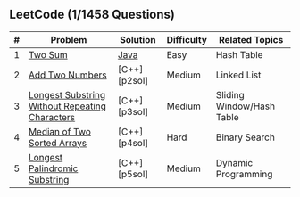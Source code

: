 ## LeetCode (1/1458 Questions)
| # | Problem | Solution | Difficulty | Related Topics |
|---| ------- | -------- | ---------- | -------------- |
|1|[Two Sum][p1]                                                   |[Java][p1sol]    |Easy         |Hash Table
|2|[Add Two Numbers][p2]                                           |[C++][p2sol]     |Medium       |Linked List
|3|[Longest Substring Without Repeating Characters][p3]            |[C++][p3sol]     |Medium       |Sliding Window/Hash Table
|4|[Median of Two Sorted Arrays][p4]                               |[C++][p4sol]     |Hard         |Binary Search
|5|[Longest Palindromic Substring][p5]                             |[C++][p5sol]     |Medium       |Dynamic Programming

[p1]: https://leetcode.com/problems/two-sum/
[p1sol]: /1.%20Two%20Sum.md
[p2]: https://leetcode.com/problems/add-two-numbers/
[p3]: https://leetcode.com/problems/longest-substring-without-repeating-characters/

[p4]: https://leetcode.com/problems/median-of-two-sorted-arrays/

[p5]: https://leetcode.com/problems/longest-palindromic-substring/

